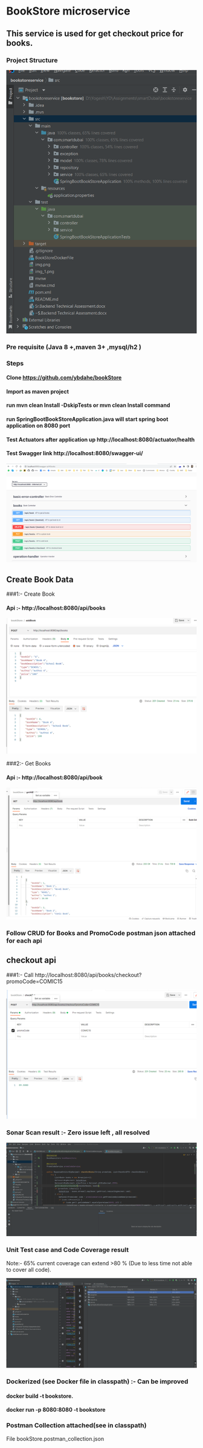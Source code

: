 # BookStore microservice
## This service is used for get checkout price for books.
### Project Structure

![img_2.png](img_2.png)

### Pre requisite (Java 8 +,maven 3+ ,mysql/h2 )

### Steps
#### Clone https://github.com/ybdahe/bookStore
#### Import as maven project
#### run mvn clean Install -DskipTests or mvn clean Install command
#### run SpringBootBookStoreApplication.java will start spring boot application on 8080 port

#### Test Actuators after application up http://localhost:8080/actuator/health

#### Test Swagger link http://localhost:8080/swagger-ui/

![img_3.png](img_3.png)

## Create Book Data
###1:- Create Book
#### Api :- http://localhost:8080/api/books

![img_4.png](img_4.png)


###2:- Get Books
#### Api :- http://localhost:8080/api/book

![img_5.png](img_5.png)

### Follow CRUD for Books and PromoCode postman json attached for each api

## checkout api
###1:- Call http://localhost:8080/api/books/checkout?promoCode=COMIC15

![img_6.png](img_6.png)

### Sonar Scan result :- Zero issue left , all resolved

![img_1.png](img_1.png)

### Unit Test case and Code Coverage result
Note:- 65% current coverage can extend >80 %
(Due to less time not able to cover all code).

![img.png](img.png)

### Dockerized (see Docker file in classpath) :- Can be improved
#### docker build -t bookstore.
#### docker run -p 8080:8080 -t bookstore

### Postman Collection attached(see in classpath)
File bookStore.postman_collection.json



